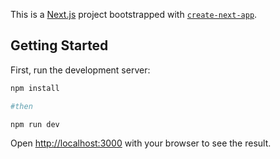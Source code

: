 This is a [Next.js](https://nextjs.org/) project bootstrapped with [`create-next-app`](https://github.com/vercel/next.js/tree/canary/packages/create-next-app).

## Getting Started

First, run the development server:

```bash
npm install

#then

npm run dev
```

Open [http://localhost:3000](http://localhost:3000) with your browser to see the result.
